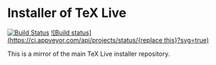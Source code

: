 # Installer of TeX Live

[![Build Status](https://travis-ci.org/TeX-Live/installer.svg?branch=master)](https://travis-ci.org/TeX-Live/installer)
[![Build status](https://ci.appveyor.com/api/projects/status/{replace this}?svg=true)](https://ci.appveyor.com/project/norbusan/installer)

This is a mirror of the main TeX Live installer repository.
